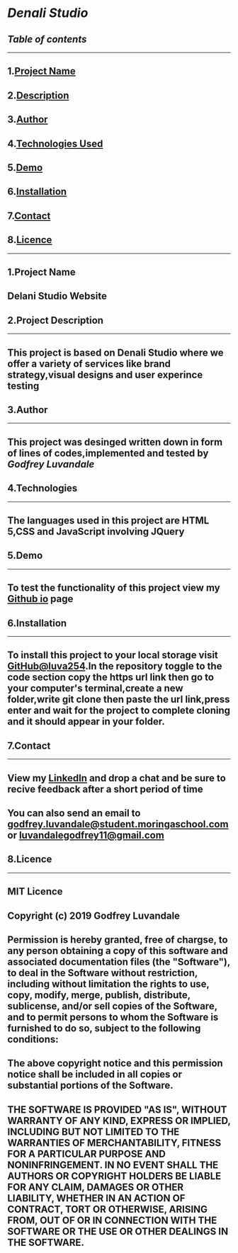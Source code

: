 # ***Denali Studio***
## *Table of contents*
---

1.[Project Name](#Projectname)
---
2.[Description](#Description)
---
3.[Author](#author)
---
4.[Technologies Used](#Technologies)
---
5.[Demo](#Demo)
---
6.[Installation](#installation)
---
7.[Contact](#contact)
---
8.[Licence](#licence)
---

---


## 1.Project Name

Delani Studio Website
---
## 2.Project Description
---
This project is based on  Denali Studio where
we offer a variety of services like brand strategy,visual designs and user experince testing
---
## 3.Author 
---

This project was desinged written down in form of lines of codes,implemented and tested by ***Godfrey Luvandale***
---
## 4.Technologies
---
The languages used in this project are HTML 5,CSS and JavaScript involving JQuery
---
## 5.Demo
---
To test the functionality of this project view my [Github io](https://luva254.github.io/Delani-Studio/) page
---
## 6.Installation
---
To install this project to your local storage visit [GitHub@luva254](https://github.com/luva254/Delani-Studio).In the repository toggle to the code section copy the https url link then go to your computer's terminal,create a new folder,write git clone then paste the url link,press enter and wait for the project to complete cloning and it should appear in your folder.
---
## 7.Contact
---
View my [LinkedIn](https://www.linkedin.cn/feed/) and drop a chat and be sure to recive feedback after a short period of time
---
You can also send an email to godfrey.luvandale@student.moringaschool.com or luvandalegodfrey11@gmail.com
---

## 8.Licence
---
MIT Licence
---
Copyright (c) 2019 Godfrey Luvandale
---
Permission is hereby granted, free of chargse, to any person obtaining a copy
of this software and associated documentation files (the "Software"), to deal
in the Software without restriction, including without limitation the rights
to use, copy, modify, merge, publish, distribute, sublicense, and/or sell
copies of the Software, and to permit persons to whom the Software is
furnished to do so, subject to the following conditions:
---
The above copyright notice and this permission notice shall be included in all
copies or substantial portions of the Software.
---
THE SOFTWARE IS PROVIDED "AS IS", WITHOUT WARRANTY OF ANY KIND, EXPRESS OR
IMPLIED, INCLUDING BUT NOT LIMITED TO THE WARRANTIES OF MERCHANTABILITY,
FITNESS FOR A PARTICULAR PURPOSE AND NONINFRINGEMENT. IN NO EVENT SHALL THE
AUTHORS OR COPYRIGHT HOLDERS BE LIABLE FOR ANY CLAIM, DAMAGES OR OTHER
LIABILITY, WHETHER IN AN ACTION OF CONTRACT, TORT OR OTHERWISE, ARISING FROM,
OUT OF OR IN CONNECTION WITH THE SOFTWARE OR THE USE OR OTHER DEALINGS IN THE
SOFTWARE.
---